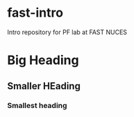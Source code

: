 # fast-intro
Intro repository for PF lab at FAST NUCES

# Big Heading
## Smaller HEading
### Smallest heading
